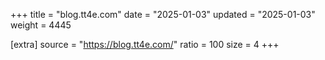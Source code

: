 +++
title = "blog.tt4e.com"
date = "2025-01-03"
updated = "2025-01-03"
weight = 4445

[extra]
source = "https://blog.tt4e.com/"
ratio = 100
size = 4
+++
